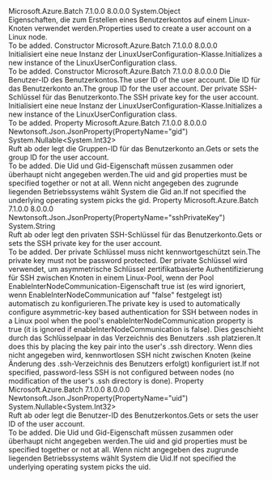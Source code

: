 <Type Name="LinuxUserConfiguration" FullName="Microsoft.Azure.Batch.Protocol.Models.LinuxUserConfiguration">
  <TypeSignature Language="C#" Value="public class LinuxUserConfiguration" />
  <TypeSignature Language="ILAsm" Value=".class public auto ansi beforefieldinit LinuxUserConfiguration extends System.Object" />
  <TypeSignature Language="DocId" Value="T:Microsoft.Azure.Batch.Protocol.Models.LinuxUserConfiguration" />
  <TypeSignature Language="VB.NET" Value="Public Class LinuxUserConfiguration" />
  <TypeSignature Language="F#" Value="type LinuxUserConfiguration = class" />
  <AssemblyInfo>
    <AssemblyName>Microsoft.Azure.Batch</AssemblyName>
    <AssemblyVersion>7.1.0.0</AssemblyVersion>
    <AssemblyVersion>8.0.0.0</AssemblyVersion>
  </AssemblyInfo>
  <Base>
    <BaseTypeName>System.Object</BaseTypeName>
  </Base>
  <Interfaces />
  <Docs>
    <summary>
            <span data-ttu-id="422dc-101">Eigenschaften, die zum Erstellen eines Benutzerkontos auf einem Linux-Knoten verwendet werden.</span><span class="sxs-lookup"><span data-stu-id="422dc-101">Properties used to create a user account on a Linux node.</span></span>
            </summary>
    <remarks>To be added.</remarks>
  </Docs>
  <Members>
    <Member MemberName=".ctor">
      <MemberSignature Language="C#" Value="public LinuxUserConfiguration ();" />
      <MemberSignature Language="ILAsm" Value=".method public hidebysig specialname rtspecialname instance void .ctor() cil managed" />
      <MemberSignature Language="DocId" Value="M:Microsoft.Azure.Batch.Protocol.Models.LinuxUserConfiguration.#ctor" />
      <MemberSignature Language="VB.NET" Value="Public Sub New ()" />
      <MemberType>Constructor</MemberType>
      <AssemblyInfo>
        <AssemblyName>Microsoft.Azure.Batch</AssemblyName>
        <AssemblyVersion>7.1.0.0</AssemblyVersion>
        <AssemblyVersion>8.0.0.0</AssemblyVersion>
      </AssemblyInfo>
      <Parameters />
      <Docs>
        <summary>
            <span data-ttu-id="422dc-102">Initialisiert eine neue Instanz der LinuxUserConfiguration-Klasse.</span><span class="sxs-lookup"><span data-stu-id="422dc-102">Initializes a new instance of the LinuxUserConfiguration class.</span></span>
            </summary>
        <remarks>To be added.</remarks>
      </Docs>
    </Member>
    <Member MemberName=".ctor">
      <MemberSignature Language="C#" Value="public LinuxUserConfiguration (Nullable&lt;int&gt; uid = null, Nullable&lt;int&gt; gid = null, string sshPrivateKey = null);" />
      <MemberSignature Language="ILAsm" Value=".method public hidebysig specialname rtspecialname instance void .ctor(valuetype System.Nullable`1&lt;int32&gt; uid, valuetype System.Nullable`1&lt;int32&gt; gid, string sshPrivateKey) cil managed" />
      <MemberSignature Language="DocId" Value="M:Microsoft.Azure.Batch.Protocol.Models.LinuxUserConfiguration.#ctor(System.Nullable{System.Int32},System.Nullable{System.Int32},System.String)" />
      <MemberSignature Language="VB.NET" Value="Public Sub New (Optional uid As Nullable(Of Integer) = null, Optional gid As Nullable(Of Integer) = null, Optional sshPrivateKey As String = null)" />
      <MemberSignature Language="F#" Value="new Microsoft.Azure.Batch.Protocol.Models.LinuxUserConfiguration : Nullable&lt;int&gt; * Nullable&lt;int&gt; * string -&gt; Microsoft.Azure.Batch.Protocol.Models.LinuxUserConfiguration" Usage="new Microsoft.Azure.Batch.Protocol.Models.LinuxUserConfiguration (uid, gid, sshPrivateKey)" />
      <MemberType>Constructor</MemberType>
      <AssemblyInfo>
        <AssemblyName>Microsoft.Azure.Batch</AssemblyName>
        <AssemblyVersion>7.1.0.0</AssemblyVersion>
        <AssemblyVersion>8.0.0.0</AssemblyVersion>
      </AssemblyInfo>
      <Parameters>
        <Parameter Name="uid" Type="System.Nullable&lt;System.Int32&gt;" />
        <Parameter Name="gid" Type="System.Nullable&lt;System.Int32&gt;" />
        <Parameter Name="sshPrivateKey" Type="System.String" />
      </Parameters>
      <Docs>
        <param name="uid"><span data-ttu-id="422dc-103">Die Benutzer-ID des Benutzerkontos.</span><span class="sxs-lookup"><span data-stu-id="422dc-103">The user ID of the user account.</span></span></param>
        <param name="gid"><span data-ttu-id="422dc-104">Die ID für das Benutzerkonto an.</span><span class="sxs-lookup"><span data-stu-id="422dc-104">The group ID for the user account.</span></span></param>
        <param name="sshPrivateKey"><span data-ttu-id="422dc-105">Der private SSH-Schlüssel für das Benutzerkonto.</span><span class="sxs-lookup"><span data-stu-id="422dc-105">The SSH private key for the user account.</span></span></param>
        <summary>
            <span data-ttu-id="422dc-106">Initialisiert eine neue Instanz der LinuxUserConfiguration-Klasse.</span><span class="sxs-lookup"><span data-stu-id="422dc-106">Initializes a new instance of the LinuxUserConfiguration class.</span></span>
            </summary>
        <remarks>To be added.</remarks>
      </Docs>
    </Member>
    <Member MemberName="Gid">
      <MemberSignature Language="C#" Value="public Nullable&lt;int&gt; Gid { get; set; }" />
      <MemberSignature Language="ILAsm" Value=".property instance valuetype System.Nullable`1&lt;int32&gt; Gid" />
      <MemberSignature Language="DocId" Value="P:Microsoft.Azure.Batch.Protocol.Models.LinuxUserConfiguration.Gid" />
      <MemberSignature Language="VB.NET" Value="Public Property Gid As Nullable(Of Integer)" />
      <MemberSignature Language="F#" Value="member this.Gid : Nullable&lt;int&gt; with get, set" Usage="Microsoft.Azure.Batch.Protocol.Models.LinuxUserConfiguration.Gid" />
      <MemberType>Property</MemberType>
      <AssemblyInfo>
        <AssemblyName>Microsoft.Azure.Batch</AssemblyName>
        <AssemblyVersion>7.1.0.0</AssemblyVersion>
        <AssemblyVersion>8.0.0.0</AssemblyVersion>
      </AssemblyInfo>
      <Attributes>
        <Attribute>
          <AttributeName>Newtonsoft.Json.JsonProperty(PropertyName="gid")</AttributeName>
        </Attribute>
      </Attributes>
      <ReturnValue>
        <ReturnType>System.Nullable&lt;System.Int32&gt;</ReturnType>
      </ReturnValue>
      <Docs>
        <summary>
            <span data-ttu-id="422dc-107">Ruft ab oder legt die Gruppen-ID für das Benutzerkonto an.</span><span class="sxs-lookup"><span data-stu-id="422dc-107">Gets or sets the group ID for the user account.</span></span>
            </summary>
        <value>To be added.</value>
        <remarks>
            <span data-ttu-id="422dc-108">Die Uid und Gid-Eigenschaft müssen zusammen oder überhaupt nicht angegeben werden.</span><span class="sxs-lookup"><span data-stu-id="422dc-108">The uid and gid properties must be specified together or not at all.</span></span> <span data-ttu-id="422dc-109">Wenn nicht angegeben des zugrunde liegenden Betriebssystems wählt System die Gid an.</span><span class="sxs-lookup"><span data-stu-id="422dc-109">If not specified the underlying operating system picks the gid.</span></span>
            </remarks>
      </Docs>
    </Member>
    <Member MemberName="SshPrivateKey">
      <MemberSignature Language="C#" Value="public string SshPrivateKey { get; set; }" />
      <MemberSignature Language="ILAsm" Value=".property instance string SshPrivateKey" />
      <MemberSignature Language="DocId" Value="P:Microsoft.Azure.Batch.Protocol.Models.LinuxUserConfiguration.SshPrivateKey" />
      <MemberSignature Language="VB.NET" Value="Public Property SshPrivateKey As String" />
      <MemberSignature Language="F#" Value="member this.SshPrivateKey : string with get, set" Usage="Microsoft.Azure.Batch.Protocol.Models.LinuxUserConfiguration.SshPrivateKey" />
      <MemberType>Property</MemberType>
      <AssemblyInfo>
        <AssemblyName>Microsoft.Azure.Batch</AssemblyName>
        <AssemblyVersion>7.1.0.0</AssemblyVersion>
        <AssemblyVersion>8.0.0.0</AssemblyVersion>
      </AssemblyInfo>
      <Attributes>
        <Attribute>
          <AttributeName>Newtonsoft.Json.JsonProperty(PropertyName="sshPrivateKey")</AttributeName>
        </Attribute>
      </Attributes>
      <ReturnValue>
        <ReturnType>System.String</ReturnType>
      </ReturnValue>
      <Docs>
        <summary>
            <span data-ttu-id="422dc-110">Ruft ab oder legt den privaten SSH-Schlüssel für das Benutzerkonto.</span><span class="sxs-lookup"><span data-stu-id="422dc-110">Gets or sets the SSH private key for the user account.</span></span>
            </summary>
        <value>To be added.</value>
        <remarks>
            <span data-ttu-id="422dc-111">Der private Schlüssel muss nicht kennwortgeschützt sein.</span><span class="sxs-lookup"><span data-stu-id="422dc-111">The private key must not be password protected.</span></span> <span data-ttu-id="422dc-112">Der private Schlüssel wird verwendet, um asymmetrische Schlüssel zertifikatbasierte Authentifizierung für SSH zwischen Knoten in einem Linux-Pool, wenn der Pool EnableInterNodeCommunication-Eigenschaft true ist (es wird ignoriert, wenn EnableInterNodeCommunication auf "false" festgelegt ist) automatisch zu konfigurieren.</span><span class="sxs-lookup"><span data-stu-id="422dc-112">The private key is used to automatically configure asymmetric-key based authentication for SSH between nodes in a Linux pool when the pool's enableInterNodeCommunication property is true (it is ignored if enableInterNodeCommunication is false).</span></span> <span data-ttu-id="422dc-113">Dies geschieht durch das Schlüsselpaar in das Verzeichnis des Benutzers .ssh platzieren.</span><span class="sxs-lookup"><span data-stu-id="422dc-113">It does this by placing the key pair into the user's .ssh directory.</span></span> <span data-ttu-id="422dc-114">Wenn dies nicht angegeben wird, kennwortlosen SSH nicht zwischen Knoten (keine Änderung des .ssh-Verzeichnis des Benutzers erfolgt) konfiguriert ist.</span><span class="sxs-lookup"><span data-stu-id="422dc-114">If not specified, password-less SSH is not configured between nodes (no modification of the user's .ssh directory is done).</span></span>
            </remarks>
      </Docs>
    </Member>
    <Member MemberName="Uid">
      <MemberSignature Language="C#" Value="public Nullable&lt;int&gt; Uid { get; set; }" />
      <MemberSignature Language="ILAsm" Value=".property instance valuetype System.Nullable`1&lt;int32&gt; Uid" />
      <MemberSignature Language="DocId" Value="P:Microsoft.Azure.Batch.Protocol.Models.LinuxUserConfiguration.Uid" />
      <MemberSignature Language="VB.NET" Value="Public Property Uid As Nullable(Of Integer)" />
      <MemberSignature Language="F#" Value="member this.Uid : Nullable&lt;int&gt; with get, set" Usage="Microsoft.Azure.Batch.Protocol.Models.LinuxUserConfiguration.Uid" />
      <MemberType>Property</MemberType>
      <AssemblyInfo>
        <AssemblyName>Microsoft.Azure.Batch</AssemblyName>
        <AssemblyVersion>7.1.0.0</AssemblyVersion>
        <AssemblyVersion>8.0.0.0</AssemblyVersion>
      </AssemblyInfo>
      <Attributes>
        <Attribute>
          <AttributeName>Newtonsoft.Json.JsonProperty(PropertyName="uid")</AttributeName>
        </Attribute>
      </Attributes>
      <ReturnValue>
        <ReturnType>System.Nullable&lt;System.Int32&gt;</ReturnType>
      </ReturnValue>
      <Docs>
        <summary>
            <span data-ttu-id="422dc-115">Ruft ab oder legt die Benutzer-ID des Benutzerkontos.</span><span class="sxs-lookup"><span data-stu-id="422dc-115">Gets or sets the user ID of the user account.</span></span>
            </summary>
        <value>To be added.</value>
        <remarks>
            <span data-ttu-id="422dc-116">Die Uid und Gid-Eigenschaft müssen zusammen oder überhaupt nicht angegeben werden.</span><span class="sxs-lookup"><span data-stu-id="422dc-116">The uid and gid properties must be specified together or not at all.</span></span> <span data-ttu-id="422dc-117">Wenn nicht angegeben des zugrunde liegenden Betriebssystems wählt System die Uid.</span><span class="sxs-lookup"><span data-stu-id="422dc-117">If not specified the underlying operating system picks the uid.</span></span>
            </remarks>
      </Docs>
    </Member>
  </Members>
</Type>